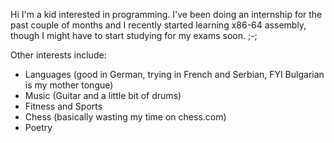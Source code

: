Hi I'm a kid interested in programming. I've been doing an internship for the past couple of months and I recently started learning x86-64 assembly, though I might have to start studying for my exams soon. ;-;

Other interests include: 
  - Languages (good in German, trying in French and Serbian, FYI Bulgarian is my mother tongue)
  - Music (Guitar and a little bit of drums)
  - Fitness and Sports
  - Chess (basically wasting my time on chess.com)
  - Poetry

<!---
kosukach/kosukach is a ✨ special ✨ repository because its `README.md` (this file) appears on your GitHub profile.
You can click the Preview link to take a look at your changes.
--->
